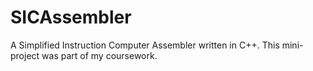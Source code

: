 # SICAssembler
A Simplified Instruction Computer Assembler written in C++. This mini-project was part of my coursework.
